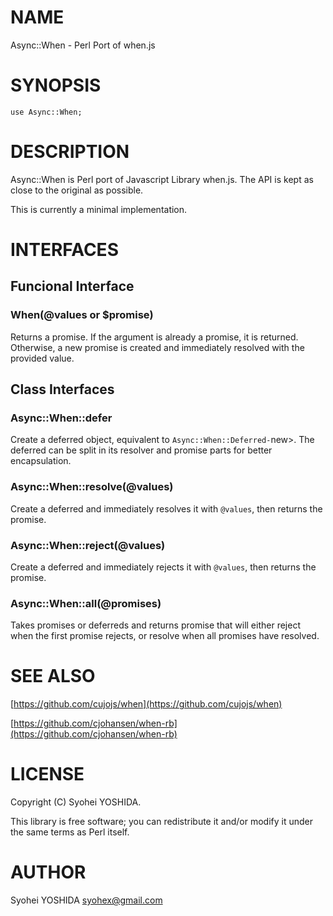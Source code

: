 # NAME

Async::When - Perl Port of when.js

# SYNOPSIS

    use Async::When;

# DESCRIPTION

Async::When is Perl port of Javascript Library when.js.
The API is kept as close to the original as possible.

This is currently a minimal implementation.

# INTERFACES

## Funcional Interface

### When(@values or $promise)

Returns a promise. If the argument is already a promise, it is returned. Otherwise,
a new promise is created and immediately resolved with the provided value.

## Class Interfaces

### Async::When::defer

Create a deferred object, equivalent to `Async::When::Deferred-`new>.
The deferred can be split in its resolver and promise parts for better encapsulation.

### Async::When::resolve(@values)

Create a deferred and immediately resolves it with `@values`, then returns the promise.

### Async::When::reject(@values)

Create a deferred and immediately rejects it with `@values`, then returns the promise.

### Async::When::all(@promises)

Takes promises or deferreds and returns promise that will either reject when the
first promise rejects, or resolve when all promises have resolved.

# SEE ALSO

[https://github.com/cujojs/when](https://github.com/cujojs/when)

[https://github.com/cjohansen/when-rb](https://github.com/cjohansen/when-rb)

# LICENSE

Copyright (C) Syohei YOSHIDA.

This library is free software; you can redistribute it and/or modify
it under the same terms as Perl itself.

# AUTHOR

Syohei YOSHIDA <syohex@gmail.com>
